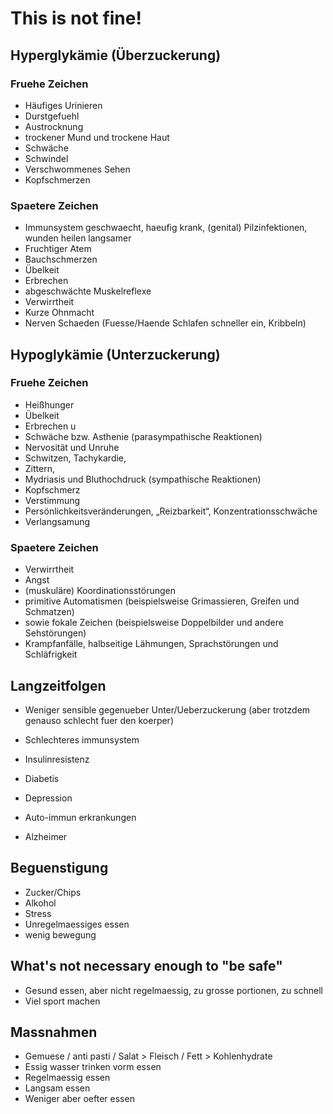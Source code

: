 # This is not fine!


## Hyperglykämie (Überzuckerung)

### Fruehe Zeichen

* Häufiges Urinieren
* Durstgefuehl
* Austrocknung
* trockener Mund und trockene Haut
* Schwäche
* Schwindel
* Verschwommenes Sehen
* Kopfschmerzen

### Spaetere Zeichen
* Immunsystem geschwaecht, haeufig krank, (genital) Pilzinfektionen, wunden heilen langsamer
* Fruchtiger Atem
* Bauchschmerzen
* Übelkeit
* Erbrechen
* abgeschwächte Muskelreflexe
* Verwirrtheit
* Kurze Ohnmacht
* Nerven Schaeden (Fuesse/Haende Schlafen schneller ein, Kribbeln)

## Hypoglykämie (Unterzuckerung)

### Fruehe Zeichen
* Heißhunger
* Übelkeit
* Erbrechen u
* Schwäche bzw. Asthenie (parasympathische Reaktionen)
* Nervosität und Unruhe
* Schwitzen, Tachykardie,
* Zittern,
* Mydriasis und Bluthochdruck (sympathische Reaktionen)
* Kopfschmerz
* Verstimmung
* Persönlichkeitsveränderungen, „Reizbarkeit“, Konzentrationsschwäche
* Verlangsamung

### Spaetere Zeichen
* Verwirrtheit
* Angst
* (muskuläre) Koordinationsstörungen
* primitive Automatismen (beispielsweise Grimassieren, Greifen und Schmatzen)
* sowie fokale Zeichen (beispielsweise Doppelbilder und andere Sehstörungen)
* Krampfanfälle, halbseitige Lähmungen, Sprachstörungen und Schläfrigkeit


## Langzeitfolgen

* Weniger sensible gegenueber Unter/Ueberzuckerung (aber trotzdem genauso schlecht fuer den koerper)
* Schlechteres immunsystem

* Insulinresistenz
* Diabetis
* Depression
* Auto-immun erkrankungen
* Alzheimer

## Beguenstigung

* Zucker/Chips
* Alkohol
* Stress
* Unregelmaessiges essen
* wenig bewegung

## What's not necessary enough to "be safe"

* Gesund essen, aber nicht regelmaessig, zu grosse portionen, zu schnell
* Viel sport machen


## Massnahmen

* Gemuese / anti pasti / Salat > Fleisch / Fett > Kohlenhydrate
* Essig wasser trinken vorm essen
* Regelmaessig essen
* Langsam essen
* Weniger aber oefter essen
